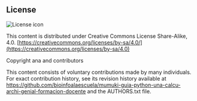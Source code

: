 ## License
![License icon](https://licensebuttons.net/l/by-sa/3.0/88x31.png)

This content is distributed under Creative Commons License Share-Alike, 4.0. [https://creativecommons.org/licenses/by-sa/4.0/](https://creativecommons.org/licenses/by-sa/4.0)

Copyright ana and contributors

This content consists of voluntary contributions made by many
individuals. For exact contribution history, see its revision history
available at https://github.com/bioinfoalaescuela/mumuki-guia-python-una-calcu-archi-genial-formacion-docente and the AUTHORS.txt file.

